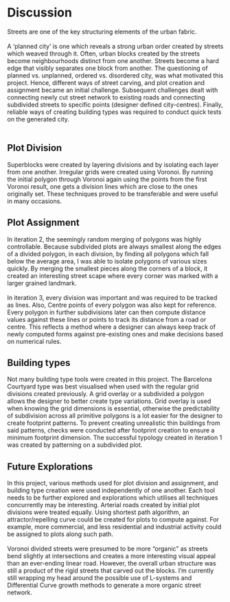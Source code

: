 # Discussion

Streets are one of the key structuring elements of the urban fabric. 
<br><br>
A ‘planned city’ is one which reveals a strong urban order created by streets which weaved through it. Often, urban blocks created by the streets become neighbourhoods distinct from one another. Streets become a hard edge that visibly separates one block from another.
The questioning of planned vs. unplanned, ordered vs. disordered city, was what motivated this project. Hence, different ways of street carving, and plot creation and assignment became an initial challenge. Subsequent challenges dealt with connecting newly cut street network to existing roads and connecting subdivided streets to specific points (designer defined city-centres). Finally, reliable ways of creating building types was required to conduct quick tests on the generated city.
<br><br>

## Plot Division

Superblocks were created by layering divisions and by isolating each layer from one another. Irregular grids were created using Voronoi. By running the initial polygon through Voronoi again using the points from the first Voronoi result, one gets a division lines which are close to the ones originally set. These techniques proved to be transferable and were useful in many occasions.

## Plot Assignment

In iteration 2, the seemingly random merging of polygons was highly controllable. Because subdivided plots are always smallest along the edges of a divided polygon, in each division, by finding all polygons which fall below the average area, I was able to isolate polygons of various sizes quickly. By merging the smallest pieces along the corners of a block, it created an interesting street scape where every corner was marked with a larger grained landmark.
<br><br>
In iteration 3, every division was important and was required to be tracked as lines. Also, Centre points of every polygon was also kept for reference. Every polygon in further subdivisions later can then compute distance values against these lines or points to track its distance from a road or centre. This reflects a method where a designer can always keep track of newly computed forms against pre-existing ones and make decisions based on numerical rules.

## Building types
Not many building type tools were created in this project. The Barcelona Courtyard type was best visualised when used with the regular grid divisions created previously. A grid overlay or a subdivided a polygon allows the designer to better create type variations. Grid overlay is used when knowing the grid dimensions is essential, otherwise the predictability of subdivision across all primitive polygons is a lot easier for the designer to create footprint patterns. To prevent creating unrealistic thin buildings from said patterns, checks were conducted after footprint creation to ensure a minimum footprint dimension. The successful typology created in iteration 1 was created by patterning on a subdivided plot.

## Future Explorations
In this project, various methods used for plot division and assignment, and building type creation were used independently of one another. Each tool needs to be further explored and explorations which utilises all techniques concurrently may be interesting.
Arterial roads created by initial plot divisions were treated equally. Using shortest path algorithm, an attractor/repelling curve could be created for plots to compute against. For example, more commercial, and less residential and industrial activity could be assigned to plots along such path. 
<br><br>
Voronoi divided streets were presumed to be more “organic” as streets bend slightly at intersections and creates a more interesting visual appeal than an ever-ending linear road. However, the overall urban structure was still a product of the rigid streets that carved out the blocks. I’m currently still wrapping my head around the possible use of L-systems and Differential Curve growth methods to generate a more organic street network.



